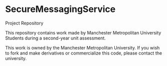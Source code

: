 # SecureMessagingService
Project Repository

This repository contains work made by Manchester Metropolitan University Students during a second-year unit assessment.

This work is owned by the Manchester Metropolitan University. If you wish to fork and make derivatives or commercialize this code, please contact the university.
